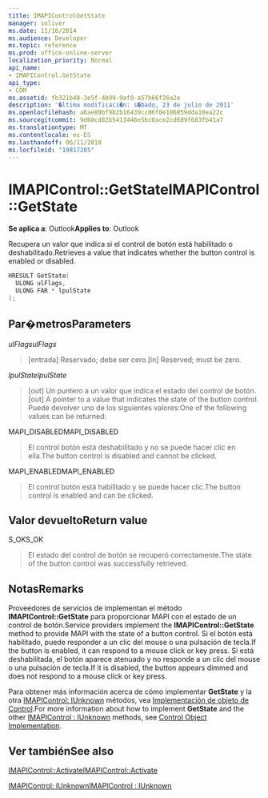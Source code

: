 ```yaml
---
title: IMAPIControlGetState
manager: soliver
ms.date: 11/16/2014
ms.audience: Developer
ms.topic: reference
ms.prod: office-online-server
localization_priority: Normal
api_name:
- IMAPIControl.GetState
api_type:
- COM
ms.assetid: fb321b48-3e5f-4b99-9af0-a57b66f26a2e
description: '�ltima modificaci�n: s�bado, 23 de julio de 2011'
ms.openlocfilehash: a6ae89bf9b2b16439cc06f0e106859dda10ea22c
ms.sourcegitcommit: 9d60cd82b5413446e5bc8ace2cd689f683fb41a7
ms.translationtype: MT
ms.contentlocale: es-ES
ms.lasthandoff: 06/11/2018
ms.locfileid: "19817205"
---
```

# <a name="imapicontrolgetstate"></a><span data-ttu-id="bad5f-103">IMAPIControl::GetState</span><span class="sxs-lookup"><span data-stu-id="bad5f-103">IMAPIControl::GetState</span></span>

  
  
<span data-ttu-id="bad5f-104">**Se aplica a**: Outlook</span><span class="sxs-lookup"><span data-stu-id="bad5f-104">**Applies to**: Outlook</span></span> 
  
<span data-ttu-id="bad5f-105">Recupera un valor que indica si el control de botón está habilitado o deshabilitado.</span><span class="sxs-lookup"><span data-stu-id="bad5f-105">Retrieves a value that indicates whether the button control is enabled or disabled.</span></span>
  
```cpp
HRESULT GetState(
  ULONG ulFlags,
  ULONG FAR * lpulState
);
```

## <a name="parameters"></a><span data-ttu-id="bad5f-106">Par�metros</span><span class="sxs-lookup"><span data-stu-id="bad5f-106">Parameters</span></span>

 <span data-ttu-id="bad5f-107">_ulFlags_</span><span class="sxs-lookup"><span data-stu-id="bad5f-107">_ulFlags_</span></span>
  
> <span data-ttu-id="bad5f-108">[entrada] Reservado; debe ser cero.</span><span class="sxs-lookup"><span data-stu-id="bad5f-108">[in] Reserved; must be zero.</span></span>
    
 <span data-ttu-id="bad5f-109">_lpulState_</span><span class="sxs-lookup"><span data-stu-id="bad5f-109">_lpulState_</span></span>
  
> <span data-ttu-id="bad5f-110">[out] Un puntero a un valor que indica el estado del control de botón.</span><span class="sxs-lookup"><span data-stu-id="bad5f-110">[out] A pointer to a value that indicates the state of the button control.</span></span> <span data-ttu-id="bad5f-111">Puede devolver uno de los siguientes valores:</span><span class="sxs-lookup"><span data-stu-id="bad5f-111">One of the following values can be returned:</span></span>
    
<span data-ttu-id="bad5f-112">MAPI_DISABLED</span><span class="sxs-lookup"><span data-stu-id="bad5f-112">MAPI_DISABLED</span></span> 
  
> <span data-ttu-id="bad5f-113">El control botón está deshabilitado y no se puede hacer clic en ella.</span><span class="sxs-lookup"><span data-stu-id="bad5f-113">The button control is disabled and cannot be clicked.</span></span> 
    
<span data-ttu-id="bad5f-114">MAPI_ENABLED</span><span class="sxs-lookup"><span data-stu-id="bad5f-114">MAPI_ENABLED</span></span> 
  
> <span data-ttu-id="bad5f-115">El control botón está habilitado y se puede hacer clic.</span><span class="sxs-lookup"><span data-stu-id="bad5f-115">The button control is enabled and can be clicked.</span></span>
    
## <a name="return-value"></a><span data-ttu-id="bad5f-116">Valor devuelto</span><span class="sxs-lookup"><span data-stu-id="bad5f-116">Return value</span></span>

<span data-ttu-id="bad5f-117">S_OK</span><span class="sxs-lookup"><span data-stu-id="bad5f-117">S_OK</span></span> 
  
> <span data-ttu-id="bad5f-118">El estado del control de botón se recuperó correctamente.</span><span class="sxs-lookup"><span data-stu-id="bad5f-118">The state of the button control was successfully retrieved.</span></span>
    
## <a name="remarks"></a><span data-ttu-id="bad5f-119">Notas</span><span class="sxs-lookup"><span data-stu-id="bad5f-119">Remarks</span></span>

<span data-ttu-id="bad5f-120">Proveedores de servicios de implementan el método **IMAPIControl::GetState** para proporcionar MAPI con el estado de un control de botón.</span><span class="sxs-lookup"><span data-stu-id="bad5f-120">Service providers implement the **IMAPIControl::GetState** method to provide MAPI with the state of a button control.</span></span> <span data-ttu-id="bad5f-121">Si el botón está habilitado, puede responder a un clic del mouse o una pulsación de tecla.</span><span class="sxs-lookup"><span data-stu-id="bad5f-121">If the button is enabled, it can respond to a mouse click or key press.</span></span> <span data-ttu-id="bad5f-122">Si está deshabilitada, el botón aparece atenuado y no responde a un clic del mouse o una pulsación de tecla.</span><span class="sxs-lookup"><span data-stu-id="bad5f-122">If it is disabled, the button appears dimmed and does not respond to a mouse click or key press.</span></span> 
  
<span data-ttu-id="bad5f-123">Para obtener más información acerca de cómo implementar **GetState** y la otra [IMAPIControl: IUnknown](imapicontroliunknown.md) métodos, vea [Implementación de objeto de Control](control-object-implementation.md).</span><span class="sxs-lookup"><span data-stu-id="bad5f-123">For more information about how to implement **GetState** and the other [IMAPIControl : IUnknown](imapicontroliunknown.md) methods, see [Control Object Implementation](control-object-implementation.md).</span></span>
  
## <a name="see-also"></a><span data-ttu-id="bad5f-124">Ver también</span><span class="sxs-lookup"><span data-stu-id="bad5f-124">See also</span></span>



[<span data-ttu-id="bad5f-125">IMAPIControl::Activate</span><span class="sxs-lookup"><span data-stu-id="bad5f-125">IMAPIControl::Activate</span></span>](imapicontrol-activate.md)
  
[<span data-ttu-id="bad5f-126">IMAPIControl: IUnknown</span><span class="sxs-lookup"><span data-stu-id="bad5f-126">IMAPIControl : IUnknown</span></span>](imapicontroliunknown.md)

